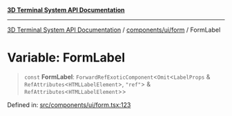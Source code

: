 [**3D Terminal System API Documentation**](../../../../README.md)

***

[3D Terminal System API Documentation](../../../../README.md) / [components/ui/form](../README.md) / FormLabel

# Variable: FormLabel

> `const` **FormLabel**: `ForwardRefExoticComponent`\<`Omit`\<`LabelProps` & `RefAttributes`\<`HTMLLabelElement`\>, `"ref"`\> & `RefAttributes`\<`HTMLLabelElement`\>\>

Defined in: [src/components/ui/form.tsx:123](https://github.com/Dicommunitas/ThreeJS_Terminal_3D/blob/1e74b7c848780edcc8caac62c0023b31b5be34f5/src/components/ui/form.tsx#L123)
